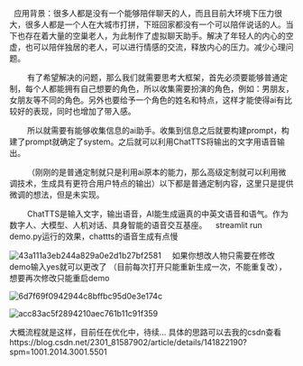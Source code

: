   应用背景：很多人都是没有一个能够陪伴聊天的人，而且目前大环境下压力很大，很多人都是一个人在大城市打拼，下班回家都没有一个可以陪伴说话的人。当下也存在着大量的空巢老人，为此制作了虚拟聊天助手。解决了年轻人的内心的空虚，也可以陪伴独居的老人，可以进行情感的交流，释放内心的压力。减少心理问题。

        有了希望解决的问题，那么我们就需要思考大框架，首先必须要能够普通定制，每个人都能拥有自己想要的角色，所以收集需要扮演的角色，例如：男朋友，女朋友等不同的角色。另外也要给予一个角色的姓名和特点，这样才能使得ai有比较好的表现，同时也增加了带入感。

        所以就需要有能够收集信息的ai助手。收集到信息之后就要构建prompt，构建了prompt就确定了system。之后就可以利用ChatTTS将输出的文字用语音输出。

        （刚刚的是普通定制就只是利用ai原本的能力，那么高级定制就可以利用微调技术，生成具有更符合用户特点的输出）以下都是普通定制内容，这里只是提供微调的想法，但是未实现。

        ChatTTS是输入文字，输出语音，AI能生成逼真的中英文语音和语气。作为数字人、大模型、人机对话、具身智能的语音交互基座。
        ​
     
       streamlit run demo.py运行的效果，chattts的语音生成有点慢

![43a111a3eb244a829a0e2d1b27bf2581](https://github.com/user-attachments/assets/ca20604c-5e9a-40eb-87bf-d1108264088d)
    如果你想改人物只需要在修改demo输入yes就可以更改了 （目前每次打开只能重新生成一次，不能重复改），想要再次修改只能重启demo

![6d7f69f0942944c8bffbc95d0e3e174c](https://github.com/user-attachments/assets/ae062d2c-4c78-4924-8935-4c3ebf82f747)

![acc83ac5f2894210aec761b11c91f359](https://github.com/user-attachments/assets/f6a6c338-cf08-4d59-b4e6-d9c063434844)


 大概流程就是这样，目前任在优化中，待续...
 具体的思路可以去我的csdn查看https://blog.csdn.net/2301_81587902/article/details/141822190?spm=1001.2014.3001.5501
